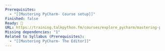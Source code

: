 ```yaml
---
Prerequisites:
  - "[[Mastering PyCharm- Course setup]]"
Finished: false
Ready: 🔘
URL: https://training.talkpython.fm/courses/explore_pycharm/mastering-pycharm-ide
Missing dependencies: "1"
Related to Syllabus (Prerequisites):
  - "[[Mastering PyCharm- The Editor]]"
---
```

